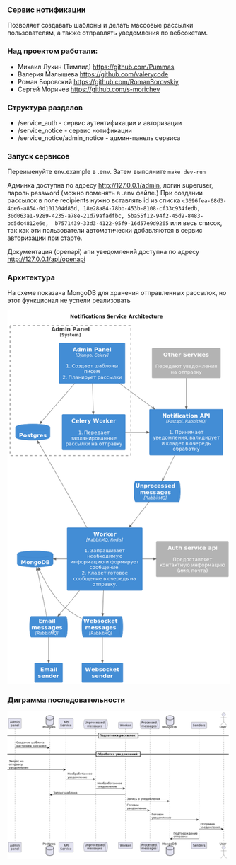 ### Сервис нотификации

Позволяет создавать шаблоны и делать массовые рассылки пользователям, а также
отправлять уведомления по вебсокетам.

### Над проектом работали:  
* Михаил Лукин (Тимлид) https://github.com/Pummas
* Валерия Малышева https://github.com/valerycode
* Роман Боровский https://github.com/RomanBorovskiy
* Сергей Моричев https://github.com/s-morichev

### Структура разделов
* /service_auth - сервис аутентификации и авторизации
* /service_notice - сервис нотификации
* /service_notice/admin_notice - админ-панель сервиса

### Запуск сервисов

Переименуйте env.example в .env. Затем выполните `make dev-run`

Админка доступна по адресу http://127.0.0.1/admin, логин superuser, пароль
password (можно поменять в .env файле.) При создании рассылок в поле recipients
нужно вставлять id из списка `c3696fea-68d3-4de6-a854-0d101304d85d, 18e28a84-78bb-453b-8108-cf33c934fedb, 
30d063a1-9289-4235-a78e-21d79afadfbc, 5ba55f12-94f2-45d9-8483-bd5dc4812e6e, 
b7571439-33d3-4122-95f9-16d57e9d9265` или весь список, так как эти пользователи
автоматически добавляются в сервис авторизации при старте.

Документация (openapi) апи уведомлений доступна по адресу http://127.0.0.1/api/openapi

### Архитектура
На схеме показана MongoDB для хранения отправленных рассылок, но этот функционал
не успели реализовать

![architecture](images/architecture.png)

### Диграмма последовательности

![sequence](images/sequence.png)

